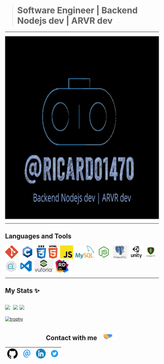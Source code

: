 
> # Software Engineer | Backend Nodejs dev | ARVR dev
---

<a href="personal logo"><img src="https://github.com/ricardo1470/ricardo1470/blob/master/img/Backend.png" align="middle" width="1000" height="600"></a>

---
## Languages and Tools
<code><img height="43" src="https://github.com/ricardo1470/ricardo1470/blob/master/img/Git_logo.png"></code>&nbsp;
<code><img height="43" src="https://github.com/ricardo1470/ricardo1470/blob/master/img/c.png"></code>&nbsp;
<code><img height="43" src="https://github.com/ricardo1470/ricardo1470/blob/master/img/css3_logo.png"></code>&nbsp;
<code><img height="43" src="https://github.com/ricardo1470/ricardo1470/blob/master/img/html5_logo.png"></code>&nbsp;
<code><img height="43" src="https://github.com/ricardo1470/ricardo1470/blob/master/img/js.png"></code>&nbsp;
<code><img height="43" src="https://github.com/ricardo1470/ricardo1470/blob/master/img/mysql.png"></code>&nbsp;
<code><img height="43" src="https://github.com/ricardo1470/ricardo1470/blob/master/img/node2.jpg"></code>&nbsp;
<code><img height="43" src="https://github.com/ricardo1470/ricardo1470/blob/master/img/postgresql.png"></code>&nbsp;
<code><img height="43" src="https://github.com/ricardo1470/ricardo1470/blob/master/img/unity3d-logo.png"></code>&nbsp;
<code><img height="43" src="https://github.com/ricardo1470/ricardo1470/blob/master/img/mongodb-logo.png"></code>&nbsp;
<code><img height="43" src="https://github.com/ricardo1470/ricardo1470/blob/master/img/scrum.png"></code>&nbsp;
<code><img height="43" src="https://github.com/ricardo1470/ricardo1470/blob/master/img/visual-studio-code-logo.png"></code>&nbsp;
<code><img height="43" src="https://github.com/ricardo1470/ricardo1470/blob/master/img/vuforia.png"></code>&nbsp;
<code><img height="43" src="https://github.com/ricardo1470/ricardo1470/blob/master/img/images.jpg"></code>&nbsp;

---
## My Stats ✨
<a><img height="137.3px" src="https://github-readme-stats.vercel.app/api?username=ricardo1470&show_icons=true&theme=vue-dark" />&nbsp; <img height="137.3px" src="https://github-readme-stats.vercel.app/api/top-langs/?username=ricardo1470&count_private=true&show_icons=true&theme=vue-dark" /></a>
<a href="https://git.io/streak-stats"><img src="https://github-readme-streak-stats.herokuapp.com/?user=ricardo1470&theme=vue-dark"></a>
<br>
---

[![trophy](https://github-profile-trophy.vercel.app/?username=ricardo1470&title=Commit,MultiLanguage,Repositories,Stars,Followers,PullRequest&theme=darkhub&no-frame=true&margin-w=2&no-bg=false)](https://github.com/ryo-ma/github-profile-trophy)


<div align="center">

<h2>
    Contact with me<img src="https://github.com/ricardo1470/ricardo1470/blob/master/img/Handshake.gif" height="32px">
</h2>

| [<img src="https://github.com/ricardo1470/ricardo1470/blob/master/img/GitHub.png" alt="Github logo" width="34">](https://github.com/ricardo1470/README/blob/master/README.md) | [<img src="https://github.com/ricardo1470/ricardo1470/blob/master/img/email.png" alt="email logo" height="32">](mailto:ricardo.alfonso.camayo@gmail.com) | [<img src="https://github.com/ricardo1470/ricardo1470/blob/master/img/linkedin-icon.png" alt="Linkedin Logo" width="32">](https://www.linkedin.com/in/ricardo-alfonso-camayo/) | [<img src="https://github.com/ricardo1470/ricardo1470/blob/master/img/twitter.png" alt="Twitter Logo" width="30">](https://twitter.com/RICARDO1470) |
|:---:|:---:|:---:|:---:|
